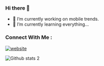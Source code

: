 ### Hi there 👋

- 🔭 I’m currently working on mobile trends.
- 🌱 I’m currently learning everything...

### Connect With Me :
[![website](./img/linkedin-light.svg)](https://www.linkedin.com/in/zahitacar/r#gh-light-mode-only)


![Github stats 2](https://github-readme-stats.vercel.app/api?username=SZahitAcar&show_icons=true&theme=radical)


<!--
**SZahitAcar/SZahitAcar** is a ✨ _special_ ✨ repository because its `README.md` (this file) appears on your GitHub profile.

Here are some ideas to get you started:


- 🌱 I’m currently learning everything...
- 👯 I’m looking to collaborate on ...
- 🤔 I’m looking for help with ...
- 💬 Ask me about ...
- 📫 How to reach me: ...
- 😄 Pronouns: ...
- ⚡ Fun fact: ...
- [Github stats 2](https://github-readme-stats.vercel.app/api?username=SZahitAcar&show_icons=true&theme=radical)
-->
